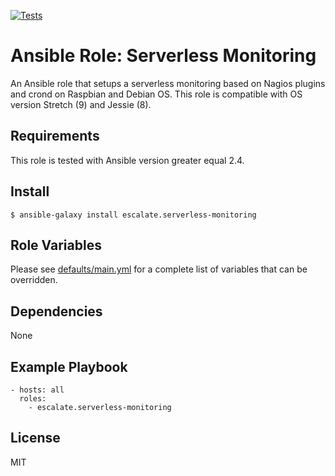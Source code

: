 [![Tests](https://github.com/escalate/ansible-serverless-monitoring/actions/workflows/tests.yml/badge.svg?branch=master&event=push)](https://github.com/escalate/ansible-serverless-monitoring/actions/workflows/tests.yml)

# Ansible Role: Serverless Monitoring

An Ansible role that setups a serverless monitoring based on Nagios plugins and crond on Raspbian and Debian OS.
This role is compatible with OS version Stretch (9) and Jessie (8).

## Requirements

This role is tested with Ansible version greater equal 2.4.

## Install

```
$ ansible-galaxy install escalate.serverless-monitoring
```

## Role Variables

Please see [defaults/main.yml](https://github.com/escalate/ansible-serverless-monitoring/blob/master/defaults/main.yml) for a complete list of variables that can be overridden.

## Dependencies

None

## Example Playbook

```
- hosts: all
  roles:
    - escalate.serverless-monitoring
```

## License

MIT
